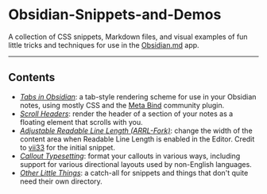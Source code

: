 # Obsidian-Snippets-and-Demos
 A collection of CSS snippets, Markdown files, and visual examples of fun little tricks and techniques for use in the [Obsidian.md](https://obsidian.md/) app.
 
---
## Contents
- *[Tabs in Obsidian](https://github.com/sailKiteV/Obsidian-Snippets-and-Demos/tree/master/TabsInObsidian)*: a tab-style rendering scheme for use in your Obsidian notes, using mostly CSS and the [Meta Bind](<https://obsidian.md/plugins?id=obsidian-meta-bind-plugin>) community plugin.
- *[Scroll Headers](https://github.com/sailKiteV/Obsidian-Snippets-and-Demos/tree/master/ScrollHeaders)*: render the header of a section of your notes as a floating element that scrolls with you.
- *[Adjustable Readable Line Length (ARRL-Fork)](https://github.com/sailKiteV/Obsidian-Snippets-and-Demos/tree/master/ARRL-Fork)*: change the width of the content area when Readable Line Length is enabled in the Editor. Credit to [vii33](https://github.com/vii33) for the initial snippet.
- *[Callout Typesetting](https://github.com/sailKiteV/Obsidian-Snippets-and-Demos/tree/master/CalloutTypesetting)*: format your callouts in various ways, including support for various directional layouts used by non-English languages.
- *[Other Little Things](https://github.com/sailKiteV/Obsidian-Snippets-and-Demos/tree/master/OtherLittleThings)*: a catch-all for snippets and things that don't quite need their own directory.
